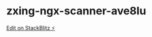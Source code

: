 # zxing-ngx-scanner-ave8lu

[Edit on StackBlitz ⚡️](https://stackblitz.com/edit/zxing-ngx-scanner-ave8lu)